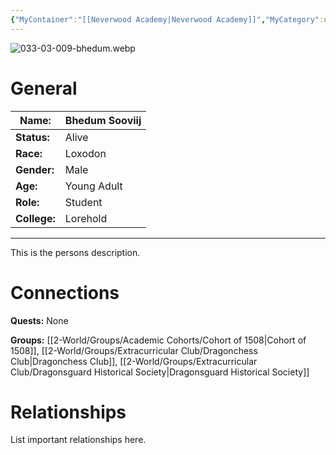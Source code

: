 ```yaml
---
{"MyContainer":"[[Neverwood Academy|Neverwood Academy]]","MyCategory":null,"image":"03-009.bhedum.png","tags":["Category/People"],"obsidianUIMode":"preview","aliases":null,"NoteStatus":"❓","char_status":"Alive","char_race":"Loxodon","char_gender":"Male","char_role":"Student","char_college":"Lorehold","char_items":null,"char_age":"Young Adult","parents":null,"children":null,"enemies":null,"allies":null,"siblings":null,"partner":null,"Connected_Quests":[],"Connected_Groups":["[[Cohort of 1508|Cohort of 1508]]","[[Dragonchess Club|Dragonchess Club]]","[[Dragonsguard Historical Society|Dragonsguard Historical Society]]"],"dg-publish":true,"dg-path":"World/People/Students/Bhedum Sooviij.md","permalink":"/world/people/students/bhedum-sooviij/","dgPassFrontmatter":true,"updated":"2025-10-02T14:19:36.000+01:00"}
---
```



![033-03-009-bhedum.webp](/img/user/3-Mechanics/CLI/books/strixhaven-a-curriculum-of-chaos/img/033-03-009-bhedum.webp)
# General


| Name:        | Bhedum Sooviij |
| ------------ | -------------- |
| **Status:**  | Alive          |
| **Race:**    | Loxodon        |
| **Gender:**  | Male           |
| **Age:**     | Young Adult    |
| **Role:**    | Student        |
| **College:** | Lorehold       |


---

This is the persons description. 


# Connections


**Quests:** None 

**Groups:** [[2-World/Groups/Academic Cohorts/Cohort of 1508\|Cohort of 1508]], [[2-World/Groups/Extracurricular Club/Dragonchess Club\|Dragonchess Club]], [[2-World/Groups/Extracurricular Club/Dragonsguard Historical Society\|Dragonsguard Historical Society]]


# Relationships

List important relationships here. 

